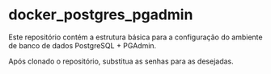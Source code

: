 # docker_postgres_pgadmin

Este repositório contém a estrutura básica para a configuração do ambiente de banco de dados PostgreSQL + PGAdmin.

Após clonado o repositório, substitua as senhas para as desejadas.